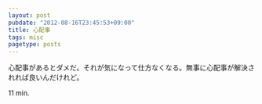 ```yaml
---
layout: post
pubdate: "2012-08-16T23:45:53+09:00"
title: 心配事
tags: misc
pagetype: posts
---
```

心配事があるとダメだ。それが気になって仕方なくなる。無事に心配事が解決されれば良いんだけれど。

11 min.

